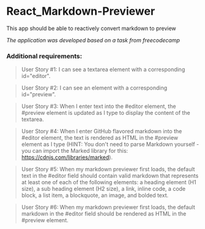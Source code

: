 # React_Markdown-Previewer

This app should be able to reactively convert markdown to preview

_The application was developed based on a task from freecodecamp_

### Additional requirements:

>User Story #1: I can see a textarea element with a corresponding id="editor".

>User Story #2: I can see an element with a corresponding id="preview".

>User Story #3: When I enter text into the #editor element, the #preview element is updated as I type to display the content of the textarea.

>User Story #4: When I enter GitHub flavored markdown into the #editor element, the text is rendered as HTML in the #preview element as I type (HINT: You don't need to parse Markdown yourself - you can import the Marked library for this: https://cdnjs.com/libraries/marked).

>User Story #5: When my markdown previewer first loads, the default text in the #editor field should contain valid markdown that represents at least one of each of the following elements: a heading element (H1 size), a sub heading element (H2 size), a link, inline code, a code block, a list item, a blockquote, an image, and bolded text.

>User Story #6: When my markdown previewer first loads, the default markdown in the #editor field should be rendered as HTML in the #preview element.